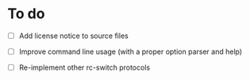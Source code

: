 # To do
- [ ] Add license notice to source files
- [ ] Improve command line usage (with a proper option parser and help)
- [ ] Re-implement other rc-switch protocols

